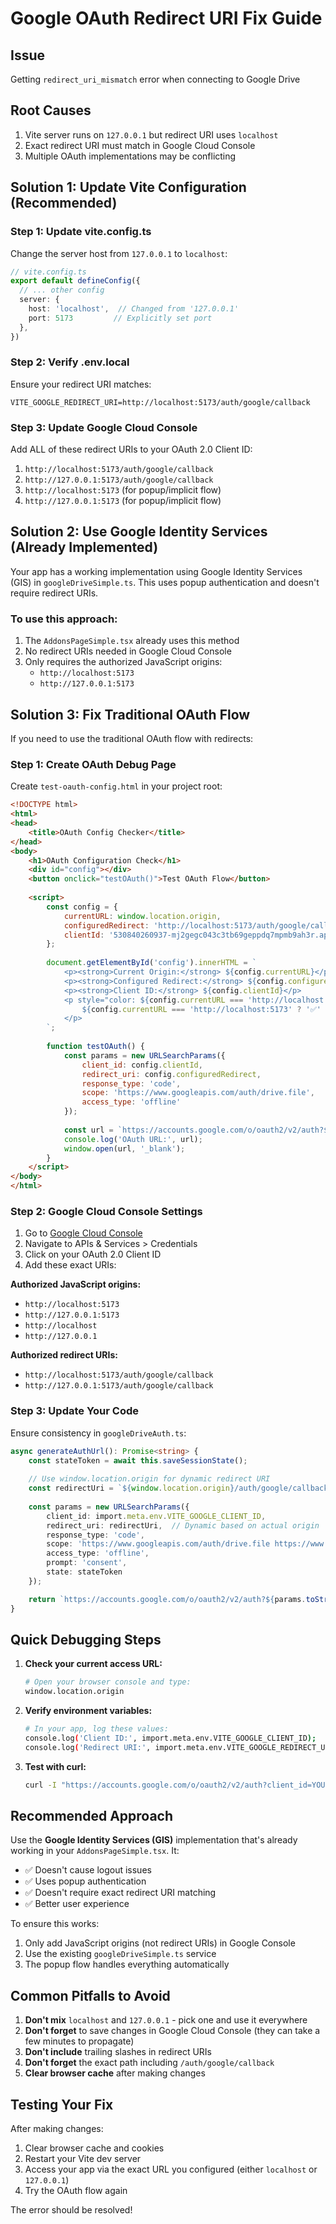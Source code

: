 # Google OAuth Redirect URI Fix Guide

## Issue
Getting `redirect_uri_mismatch` error when connecting to Google Drive

## Root Causes
1. Vite server runs on `127.0.0.1` but redirect URI uses `localhost`
2. Exact redirect URI must match in Google Cloud Console
3. Multiple OAuth implementations may be conflicting

## Solution 1: Update Vite Configuration (Recommended)

### Step 1: Update vite.config.ts
Change the server host from `127.0.0.1` to `localhost`:

```typescript
// vite.config.ts
export default defineConfig({
  // ... other config
  server: {
    host: 'localhost',  // Changed from '127.0.0.1'
    port: 5173         // Explicitly set port
  },
})
```

### Step 2: Verify .env.local
Ensure your redirect URI matches:

```env
VITE_GOOGLE_REDIRECT_URI=http://localhost:5173/auth/google/callback
```

### Step 3: Update Google Cloud Console
Add ALL of these redirect URIs to your OAuth 2.0 Client ID:

1. `http://localhost:5173/auth/google/callback`
2. `http://127.0.0.1:5173/auth/google/callback`
3. `http://localhost:5173` (for popup/implicit flow)
4. `http://127.0.0.1:5173` (for popup/implicit flow)

## Solution 2: Use Google Identity Services (Already Implemented)

Your app has a working implementation using Google Identity Services (GIS) in `googleDriveSimple.ts`. This uses popup authentication and doesn't require redirect URIs.

### To use this approach:
1. The `AddonsPageSimple.tsx` already uses this method
2. No redirect URIs needed in Google Cloud Console
3. Only requires the authorized JavaScript origins:
   - `http://localhost:5173`
   - `http://127.0.0.1:5173`

## Solution 3: Fix Traditional OAuth Flow

If you need to use the traditional OAuth flow with redirects:

### Step 1: Create OAuth Debug Page
Create `test-oauth-config.html` in your project root:

```html
<!DOCTYPE html>
<html>
<head>
    <title>OAuth Config Checker</title>
</head>
<body>
    <h1>OAuth Configuration Check</h1>
    <div id="config"></div>
    <button onclick="testOAuth()">Test OAuth Flow</button>
    
    <script>
        const config = {
            currentURL: window.location.origin,
            configuredRedirect: 'http://localhost:5173/auth/google/callback',
            clientId: '530840260937-mj2gegc043c3tb69geppdq7mpmb9ah3r.apps.googleusercontent.com'
        };
        
        document.getElementById('config').innerHTML = `
            <p><strong>Current Origin:</strong> ${config.currentURL}</p>
            <p><strong>Configured Redirect:</strong> ${config.configuredRedirect}</p>
            <p><strong>Client ID:</strong> ${config.clientId}</p>
            <p style="color: ${config.currentURL === 'http://localhost:5173' ? 'green' : 'red'}">
                ${config.currentURL === 'http://localhost:5173' ? '✅' : '❌'} URLs Match
            </p>
        `;
        
        function testOAuth() {
            const params = new URLSearchParams({
                client_id: config.clientId,
                redirect_uri: config.configuredRedirect,
                response_type: 'code',
                scope: 'https://www.googleapis.com/auth/drive.file',
                access_type: 'offline'
            });
            
            const url = `https://accounts.google.com/o/oauth2/v2/auth?${params.toString()}`;
            console.log('OAuth URL:', url);
            window.open(url, '_blank');
        }
    </script>
</body>
</html>
```

### Step 2: Google Cloud Console Settings
1. Go to [Google Cloud Console](https://console.cloud.google.com)
2. Navigate to APIs & Services > Credentials
3. Click on your OAuth 2.0 Client ID
4. Add these exact URIs:

**Authorized JavaScript origins:**
- `http://localhost:5173`
- `http://127.0.0.1:5173`
- `http://localhost`
- `http://127.0.0.1`

**Authorized redirect URIs:**
- `http://localhost:5173/auth/google/callback`
- `http://127.0.0.1:5173/auth/google/callback`

### Step 3: Update Your Code
Ensure consistency in `googleDriveAuth.ts`:

```typescript
async generateAuthUrl(): Promise<string> {
    const stateToken = await this.saveSessionState();
    
    // Use window.location.origin for dynamic redirect URI
    const redirectUri = `${window.location.origin}/auth/google/callback`;
    
    const params = new URLSearchParams({
        client_id: import.meta.env.VITE_GOOGLE_CLIENT_ID,
        redirect_uri: redirectUri,  // Dynamic based on actual origin
        response_type: 'code',
        scope: 'https://www.googleapis.com/auth/drive.file https://www.googleapis.com/auth/userinfo.email https://www.googleapis.com/auth/userinfo.profile',
        access_type: 'offline',
        prompt: 'consent',
        state: stateToken
    });

    return `https://accounts.google.com/o/oauth2/v2/auth?${params.toString()}`;
}
```

## Quick Debugging Steps

1. **Check your current access URL:**
   ```bash
   # Open your browser console and type:
   window.location.origin
   ```

2. **Verify environment variables:**
   ```bash
   # In your app, log these values:
   console.log('Client ID:', import.meta.env.VITE_GOOGLE_CLIENT_ID);
   console.log('Redirect URI:', import.meta.env.VITE_GOOGLE_REDIRECT_URI);
   ```

3. **Test with curl:**
   ```bash
   curl -I "https://accounts.google.com/o/oauth2/v2/auth?client_id=YOUR_CLIENT_ID&redirect_uri=http://localhost:5173/auth/google/callback&response_type=code&scope=https://www.googleapis.com/auth/drive.file"
   ```

## Recommended Approach

Use the **Google Identity Services (GIS)** implementation that's already working in your `AddonsPageSimple.tsx`. It:
- ✅ Doesn't cause logout issues
- ✅ Uses popup authentication
- ✅ Doesn't require exact redirect URI matching
- ✅ Better user experience

To ensure this works:
1. Only add JavaScript origins (not redirect URIs) in Google Console
2. Use the existing `googleDriveSimple.ts` service
3. The popup flow handles everything automatically

## Common Pitfalls to Avoid

1. **Don't mix** `localhost` and `127.0.0.1` - pick one and use it everywhere
2. **Don't forget** to save changes in Google Cloud Console (they can take a few minutes to propagate)
3. **Don't include** trailing slashes in redirect URIs
4. **Don't forget** the exact path including `/auth/google/callback`
5. **Clear browser cache** after making changes

## Testing Your Fix

After making changes:
1. Clear browser cache and cookies
2. Restart your Vite dev server
3. Access your app via the exact URL you configured (either `localhost` or `127.0.0.1`)
4. Try the OAuth flow again

The error should be resolved!
